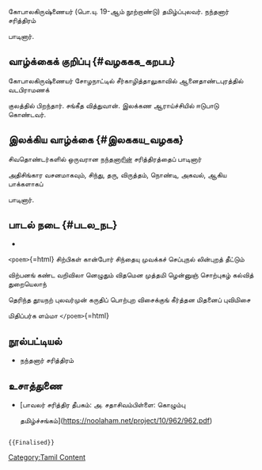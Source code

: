 கோபாலகிருஷ்ணையர் (பொ.யு. 19-ஆம் நூற்றாண்டு) தமிழ்ப்புலவர். நந்தனார் சரித்திரம்
பாடினார்.

## வாழ்க்கைக் குறிப்பு {#வழககக_கறபப}

கோபாலகிருஷ்ணையர் சோழநாட்டில் சீர்காழித்தாலுகாவில் ஆனைதாண்டபுரத்தில் வடபிராமணக்
குலத்தில் பிறந்தார். சங்கீத வித்துவான். இலக்கண ஆராய்ச்சியில் ஈடுபாடு கொண்டவர்.

## இலக்கிய வாழ்க்கை {#இலககய_வழகக}

சிவதொண்டர்களில் ஒருவரான [நந்தனாரின்](நந்தனார் "wikilink") சரித்திரத்தைப் பாடினார்
அதிசிங்கார வசனமாகவும், சிந்து, தரு, விருத்தம், நொண்டி, அகவல், ஆகிய பாக்களாகப்
பாடினார்.

## பாடல் நடை {#படல_நட}

-   

`<poem>`{=html} சிற்பிகள் கான்போர் சிந்தையு முவக்கச் செப்புநல் லின்புறத் தீட்டும்
விற்பனங் கண்ட வறிவிலா னெழுதும் விதமென முத்தமி ழென்னுஞ் சொற்புகழ் கல்வித் துறையெலாந்
தெரிந்த தூயநற் புலவர்முன் கருதிப் பொற்புற விசைக்குங் கீர்த்தன மிதனைப் புவிமிசை
மிதிப்பர்க ளம்மா `</poem>`{=html}

## நூல்பட்டியல்

-   நந்தனார் சரித்திரம்

## உசாத்துணை

-   [பாவலர் சரித்திர தீபகம்: அ. சதாசிவம்பிள்ளை: கொழும்பு
    தமிழ்ச்சங்கம்](https://noolaham.net/project/10/962/962.pdf)

```{=mediawiki}
{{Finalised}}
```
[Category:Tamil Content](Category:Tamil_Content "wikilink")
